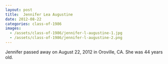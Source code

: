 ```yaml
---
layout: post
title:  Jennifer Lea Augustine
date: 2012-08-22
categories: class-of-1986
images:
  - /assets/class-of-1986/jennifer-l-augustine-1.jpg
  - /assets/class-of-1986/jennifer-l-augustine-2.png
---
```

Jennifer passed away on August 22, 2012 in Oroville, CA.  She was 44 years old.
